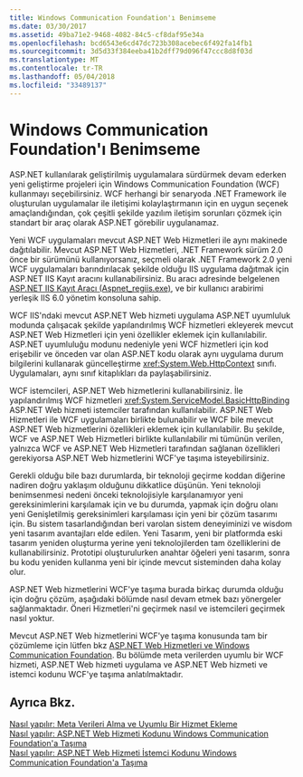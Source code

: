 ```yaml
---
title: Windows Communication Foundation'ı Benimseme
ms.date: 03/30/2017
ms.assetid: 49ba71e2-9468-4082-84c5-cf8daf95e34a
ms.openlocfilehash: bcd6543e6cd47dc723b308acebec6f492fa14fb1
ms.sourcegitcommit: 3d5d33f384eeba41b2dff79d096f47ccc8d8f03d
ms.translationtype: MT
ms.contentlocale: tr-TR
ms.lasthandoff: 05/04/2018
ms.locfileid: "33489137"
---
```

# <a name="adopting-windows-communication-foundation"></a>Windows Communication Foundation'ı Benimseme
ASP.NET kullanılarak geliştirilmiş uygulamalara sürdürmek devam ederken yeni geliştirme projeleri için Windows Communication Foundation (WCF) kullanmayı seçebilirsiniz. WCF herhangi bir senaryoda .NET Framework ile oluşturulan uygulamalar ile iletişimi kolaylaştırmanın için en uygun seçenek amaçlandığından, çok çeşitli şekilde yazılım iletişim sorunları çözmek için standart bir araç olarak ASP.NET görebilir uygulanamaz.  
  
 Yeni WCF uygulamaları mevcut ASP.NET Web Hizmetleri ile aynı makinede dağıtılabilir. Mevcut ASP.NET Web Hizmetleri, .NET Framework sürüm 2.0 önce bir sürümünü kullanıyorsanız, seçmeli olarak .NET Framework 2.0 yeni WCF uygulamaları barındırılacak şekilde olduğu IIS uygulama dağıtmak için ASP.NET IIS Kayıt aracını kullanabilirsiniz. Bu aracı adresinde belgelenen [ASP.NET IIS Kayıt Aracı (Aspnet_regiis.exe)](http://go.microsoft.com/fwlink/?LinkId=94687), ve bir kullanıcı arabirimi yerleşik IIS 6.0 yönetim konsoluna sahip.  
  
 WCF IIS'ndaki mevcut ASP.NET Web hizmeti uygulama ASP.NET uyumluluk modunda çalışacak şekilde yapılandırılmış WCF hizmetleri ekleyerek mevcut ASP.NET Web Hizmetleri için yeni özellikler eklemek için kullanılabilir. ASP.NET uyumluluğu modunu nedeniyle yeni WCF hizmetleri için kod erişebilir ve önceden var olan ASP.NET kodu olarak aynı uygulama durum bilgilerini kullanarak güncelleştirme <xref:System.Web.HttpContext> sınıfı. Uygulamaları, aynı sınıf kitaplıkları da paylaşabilirsiniz.  
  
 WCF istemcileri, ASP.NET Web hizmetlerini kullanabilirsiniz. İle yapılandırılmış WCF hizmetleri <xref:System.ServiceModel.BasicHttpBinding> ASP.NET Web hizmeti istemciler tarafından kullanılabilir. ASP.NET Web Hizmetleri ile WCF uygulamaları birlikte bulunabilir ve WCF bile mevcut ASP.NET Web hizmetlerini özellikleri eklemek için kullanılabilir. Bu şekilde, WCF ve ASP.NET Web Hizmetleri birlikte kullanılabilir mi tümünün verilen, yalnızca WCF ve ASP.NET Web Hizmetleri tarafından sağlanan özellikleri gerekiyorsa ASP.NET Web hizmetlerini WCF'ye taşıma isteyebilirsiniz.  
  
 Gerekli olduğu bile bazı durumlarda, bir teknoloji geçirme koddan diğerine nadiren doğru yaklaşım olduğunu dikkatlice düşünün. Yeni teknoloji benimsenmesi nedeni önceki teknolojisiyle karşılanamıyor yeni gereksinimlerini karşılamak için ve bu durumda, yapmak için doğru olanı yeni Genişletilmiş gereksinimleri karşılaması için yeni bir çözüm tasarımı için. Bu sistem tasarlandığından beri varolan sistem deneyiminizi ve wisdom yeni tasarım avantajları elde edilen. Yeni Tasarım, yeni bir platformda eski tasarım yeniden oluşturma yerine yeni teknolojilerden tam özelliklerini de kullanabilirsiniz. Prototipi oluşturulurken anahtar öğeleri yeni tasarım, sonra bu kodu yeniden kullanma yeni bir içinde mevcut sisteminden daha kolay olur.  
  
 ASP.NET Web hizmetlerini WCF'ye taşıma burada birkaç durumda olduğu için doğru çözüm, aşağıdaki bölümde nasıl devam etmek bazı yönergeler sağlanmaktadır. Öneri Hizmetleri'ni geçirmek nasıl ve istemcileri geçirmek nasıl yoktur.  
  
 Mevcut ASP.NET Web hizmetlerini WCF'ye taşıma konusunda tam bir çözümleme için lütfen bkz [ASP.NET Web Hizmetleri ve Windows Communication Foundation](http://go.microsoft.com/fwlink/?LinkID=71761). Bu bölümde meta verilerden uyumlu bir WCF hizmeti, ASP.NET Web hizmeti uygulama ve ASP.NET Web hizmeti ve istemci kodunu WCF'ye taşıma anlatılmaktadır.  
  
## <a name="see-also"></a>Ayrıca Bkz.  
 [Nasıl yapılır: Meta Verileri Alma ve Uyumlu Bir Hizmet Ekleme](../../../../docs/framework/wcf/feature-details/how-to-retrieve-metadata-and-implement-a-compliant-service.md)  
 [Nasıl yapılır: ASP.NET Web Hizmeti Kodunu Windows Communication Foundation'a Taşıma](../../../../docs/framework/wcf/feature-details/migrate-asp-net-web-service-to-wcf.md)  
 [Nasıl yapılır: ASP.NET Web Hizmeti İstemci Kodunu Windows Communication Foundation'a Taşıma](../../../../docs/framework/wcf/feature-details/migrate-asp-net-web-service-client-to-wcf.md)

